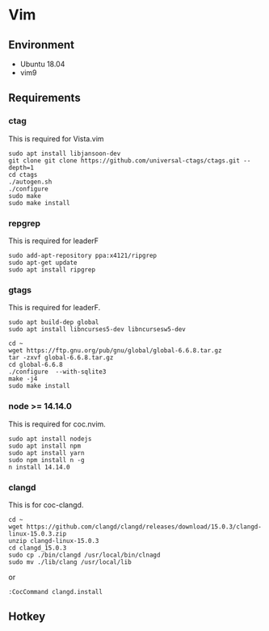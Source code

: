 # Vim

## Environment

* Ubuntu 18.04
* vim9

## Requirements

### ctag

This is required for Vista.vim

```{bash}
sudo apt install libjansoon-dev
git clone git clone https://github.com/universal-ctags/ctags.git --depth=1
cd ctags
./autogen.sh
./configure
sudo make 
sudo make install
```


### repgrep

This is required for leaderF

```{bash}
sudo add-apt-repository ppa:x4121/ripgrep
sudo apt-get update
sudo apt install ripgrep
```

### gtags

This is required for leaderF.

```{bash}
sudo apt build-dep global
sudo apt install libncurses5-dev libncursesw5-dev

cd ~
wget https://ftp.gnu.org/pub/gnu/global/global-6.6.8.tar.gz
tar -zxvf global-6.6.8.tar.gz
cd global-6.6.8
./configure  --with-sqlite3
make -j4
sudo make install
```

### node >= 14.14.0

This is required for coc.nvim.

```{bash}
sudo apt install nodejs 
sudo apt install npm
sudo apt install yarn
sudo npm install n -g
n install 14.14.0
```

### clangd

This is  for coc-clangd.

```{bash}
cd ~
wget https://github.com/clangd/clangd/releases/download/15.0.3/clangd-linux-15.0.3.zip
unzip clangd-linux-15.0.3
cd clangd_15.0.3
sudo cp ./bin/clangd /usr/local/bin/clnagd
sudo mv ./lib/clang /usr/local/lib
```

or

`:CocCommand clangd.install`


## Hotkey

